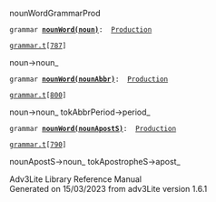 <span class="title">nounWord</span><span class="type">GrammarProd</span>

`grammar `**[`nounWord(noun)`](../object/nounWord(noun).html)**` :   `[`Production`](../object/Production.html)

[`grammar.t`](../file/grammar.t.html)`[`[`787`](../source/grammar.t.html#787)`]`

<div class="gramrule">

noun-\>noun\_

</div>

`grammar `**[`nounWord(nounAbbr)`](../object/nounWord(nounAbbr).html)**` :   `[`Production`](../object/Production.html)

[`grammar.t`](../file/grammar.t.html)`[`[`800`](../source/grammar.t.html#800)`]`

<div class="gramrule">

noun-\>noun\_ tokAbbrPeriod-\>period\_  

</div>

`grammar `**[`nounWord(nounApostS)`](../object/nounWord(nounApostS).html)**` :   `[`Production`](../object/Production.html)

[`grammar.t`](../file/grammar.t.html)`[`[`790`](../source/grammar.t.html#790)`]`

<div class="gramrule">

nounApostS-\>noun\_ tokApostropheS-\>apost\_  

</div>

<div class="ftr">

Adv3Lite Library Reference Manual  
Generated on 15/03/2023 from adv3Lite version 1.6.1

</div>
